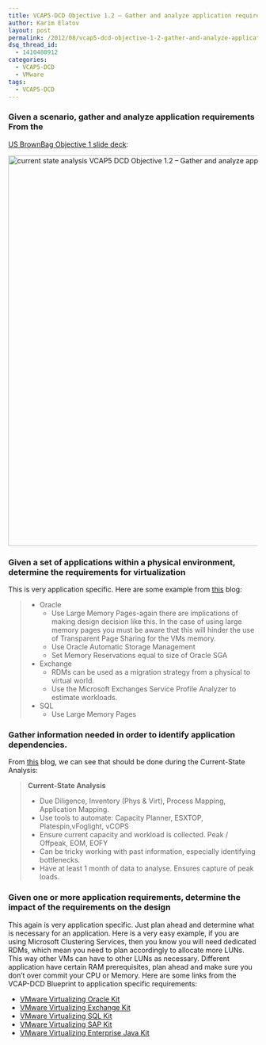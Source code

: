 ```yaml
---
title: VCAP5-DCD Objective 1.2 – Gather and analyze application requirements
author: Karim Elatov
layout: post
permalink: /2012/08/vcap5-dcd-objective-1-2-gather-and-analyze-application-requirements/
dsq_thread_id:
  - 1410480912
categories:
  - VCAP5-DCD
  - VMware
tags:
  - VCAP5-DCD
---
```

### Given a scenario, gather and analyze application requirements From the

<a href="http://www.slideshare.net/ProfessionalVMware/professionalvmware-brownbag-jason-boche-vcapdcd-objective-1" onclick="javascript:_gaq.push(['_trackEvent','outbound-article','http://www.slideshare.net/ProfessionalVMware/professionalvmware-brownbag-jason-boche-vcapdcd-objective-1']);">US BrownBag Objective 1 slide deck</a>:

<a href="http://virtuallyhyper.com/wp-content/uploads/2012/08/current-state-analysis.png" onclick="javascript:_gaq.push(['_trackEvent','outbound-article','http://virtuallyhyper.com/wp-content/uploads/2012/08/current-state-analysis.png']);"><img class="alignnone size-full wp-image-2712" title="current-state-analysis" src="http://virtuallyhyper.com/wp-content/uploads/2012/08/current-state-analysis.png" alt="current state analysis VCAP5 DCD Objective 1.2 – Gather and analyze application requirements " width="1100" height="788" /></a>

### Given a set of applications within a physical environment, determine the requirements for virtualization

This is very application specific. Here are some example from <a href="http://www.seancrookston.com/blog/2011/02/08/vcap-dcd-objective-1-2-gather-and-analyze-application-requirements/" onclick="javascript:_gaq.push(['_trackEvent','outbound-article','http://www.seancrookston.com/blog/2011/02/08/vcap-dcd-objective-1-2-gather-and-analyze-application-requirements/']);">this</a> blog:

> *   Oracle 
>     *   Use Large Memory Pages-again there are implications of making design decision like this. In the case of using large memory pages you must be aware that this will hinder the use of Transparent Page Sharing for the VMs memory.
>     *   Use Oracle Automatic Storage Management
>     *   Set Memory Reservations equal to size of Oracle SGA
> *   Exchange 
>     *   RDMs can be used as a migration strategy from a physical to virtual world.
>     *   Use the Microsoft Exchanges Service Profile Analyzer to estimate workloads.
> *   SQL 
>     *   Use Large Memory Pages

### Gather information needed in order to identify application dependencies.

From <a href="http://www.virtualnetworkdesign.com/vcap5-dcd-study-guide/" onclick="javascript:_gaq.push(['_trackEvent','outbound-article','http://www.virtualnetworkdesign.com/vcap5-dcd-study-guide/']);">this</a> blog, we can see that should be done during the Current-State Analysis:

> **Current-State Analysis**
> 
> *   Due Diligence, Inventory (Phys & Virt), Process Mapping, Application Mapping. 
> *   Use tools to automate: Capacity Planner, ESXTOP, Platespin,vFoglight, vCOPS 
> *   Ensure current capacity and workload is collected. Peak / Offpeak, EOM, EOFY 
> *   Can be tricky working with past information, especially identifying bottlenecks. 
> *   Have at least 1 month of data to analyse. Ensures capture of peak loads.

### Given one or more application requirements, determine the impact of the requirements on the design

This again is very application specific. Just plan ahead and determine what is necessary for an application. Here is a very easy example, if you are using Microsoft Clustering Services, then you know you will need dedicated RDMs, which mean you need to plan accordingly to allocate more LUNs. This way other VMs can have to other LUNs as necessary. Different application have certain RAM prerequisites, plan ahead and make sure you don&#8217;t over commit your CPU or Memory. Here are some links from the VCAP-DCD Blueprint to application specific requirements:

*   <a href="http://info.vmware.com/content/12581_VirtApps_reg?cid=70180000000wJTz&pc=orcl&src=APPS-WEB-SOLN&elq=URLPage=139&xyz=" onclick="javascript:_gaq.push(['_trackEvent','outbound-article','http://info.vmware.com/content/12581_VirtApps_reg?cid=70180000000wJTz&pc=orcl&src=APPS-WEB-SOLN&elq=URLPage=139&xyz=']);">VMware Virtualizing Oracle Kit</a>
*   <a href="http://info.vmware.com/content/12581_VirtApps_reg?cid=70180000000wJUJ&pc=exch&src=APPS-WEB-SOLN&elq=URLPage=139&xyz=" onclick="javascript:_gaq.push(['_trackEvent','outbound-article','http://info.vmware.com/content/12581_VirtApps_reg?cid=70180000000wJUJ&pc=exch&src=APPS-WEB-SOLN&elq=URLPage=139&xyz=']);">VMware Virtualizing Exchange Kit</a>
*   <a href="http://info.vmware.com/content/12581_VirtApps_reg?cid=70180000000wJUY&pc=sql&src=APPS-WEB-SOLN&elq=URLPage=139&xyz=" onclick="javascript:_gaq.push(['_trackEvent','outbound-article','http://info.vmware.com/content/12581_VirtApps_reg?cid=70180000000wJUY&pc=sql&src=APPS-WEB-SOLN&elq=URLPage=139&xyz=']);">VMware Virtualizing SQL Kit</a>
*   <a href="http://info.vmware.com/content/12581_VirtApps_reg?cid=70180000000wJUT&pc=sap&src=APPS-WEB-SOLN&elq=URLPage=139&xyz=" onclick="javascript:_gaq.push(['_trackEvent','outbound-article','http://info.vmware.com/content/12581_VirtApps_reg?cid=70180000000wJUT&pc=sap&src=APPS-WEB-SOLN&elq=URLPage=139&xyz=']);">VMware Virtualizing SAP Kit</a>
*   <a href="http://info.vmware.com/content/12581_VirtApps_reg?cid=70180000000wJUd&pc=java&src=APPS-WEB-SOLN&elq=URLPage=139&xyz=" onclick="javascript:_gaq.push(['_trackEvent','outbound-article','http://info.vmware.com/content/12581_VirtApps_reg?cid=70180000000wJUd&pc=java&src=APPS-WEB-SOLN&elq=URLPage=139&xyz=']);">VMware Virtualizing Enterprise Java Kit</a>

<p class="wp-flattr-button">
  <a class="FlattrButton" style="display:none;" href="http://virtuallyhyper.com/2012/08/vcap5-dcd-objective-1-2-gather-and-analyze-application-requirements/" title=" VCAP5-DCD Objective 1.2 – Gather and analyze application requirements" rev="flattr;uid:virtuallyhyper;language:en_GB;category:text;tags:VCAP5-DCD,blog;button:compact;">Given a scenario, gather and analyze application requirements From the US BrownBag Objective 1 slide deck: Given a set of applications within a physical environment, determine the requirements for virtualization...</a>
</p>